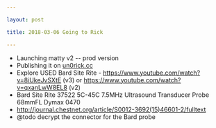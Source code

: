 ```yaml
---

layout: post

title: 2018-03-06 Going to Rick

---
```



-   Launching matty v2 -- prod version
-   Publishing it on [un0rick.cc](http://un0rick.cc)
-   Explore USED Bard Site Rite -
    https://www.youtube.com/watch?v=8iUkeJvSXtE (v3) or
    https://www.youtube.com/watch?v=qxanLwW8EL8 (v2)
-   Bard Site Rite 37522 5C-45C 7.5MHz Ultrasound Transducer Probe
    68mmFL Dymax 0470
-   http://journal.chestnet.org/article/S0012-3692(15)46601-2/fulltext
-   @todo decrypt the connector for the Bard probe

